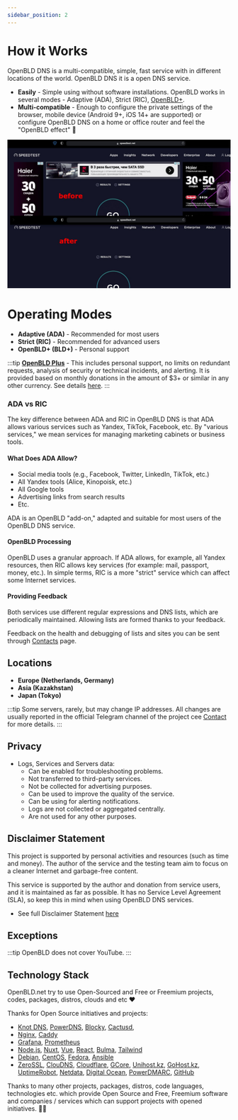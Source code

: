 ```yaml
---
sidebar_position: 2
---
```


# How it Works

OpenBLD DNS is a multi-compatible, simple, fast service with in different locations of the world. OpenBLD DNS it is a open DNS service.
- **Easily** - Simple using without software installations. OpenBLD works in several modes - Adaptive (ADA), Strict (RIC), [OpenBLD+](4.openbld-plus.md).
- **Multi-compatible** - Enough to configure the private settings of the browser, mobile device (Android 9+, iOS 14+ are supported) or configure OpenBLD DNS on a home or office router and feel the "OpenBLD effect" 🌱

![OpenBLD DNS](./img/speedtest-example_en.jpg)

# Operating Modes

- **Adaptive (ADA)** - Recommended for most users
- **Strict (RIC)** - Recommended for advanced users
- **OpenBLD+ (BLD+)** - Personal support

:::tip
**[OpenBLD Plus](4.openbld-plus.md)** - This includes personal support, no limits on redundant requests, analysis of security or technical incidents, and alerting. It is provided based on monthly donations in the amount of $3+ or similar in any other currency. 
See details [here](4.openbld-plus.md).
:::

### ADA vs RIC

The key difference between ADA and RIC in OpenBLD DNS is that ADA allows various services such as Yandex, TikTok, Facebook, etc. By "various services," we mean services for managing marketing cabinets or business tools.

#### What Does ADA Allow?

- Social media tools (e.g., Facebook, Twitter, LinkedIn, TikTok, etc.)
- All Yandex tools (Alice, Kinopoisk, etc.)
- All Google tools
- Advertising links from search results
- Etc.

ADA is an OpenBLD "add-on," adapted and suitable for most users of the OpenBLD DNS service.

#### OpenBLD Processing

OpenBLD uses a granular approach. If ADA allows, for example, all Yandex resources, 
then RIC allows key services (for example: mail, passport, money, etc.). In simple terms, RIC is a more "strict" service which can affect some Internet services.

#### Providing Feedback

Both services use different regular expressions and DNS lists, which are periodically maintained. Allowing lists are formed thanks to your feedback.

Feedback on the health and debugging of lists and sites you can be sent through [Contacts](/docs/contacts.md) page.

## Locations

- **Europe (Netherlands, Germany)**
- **Asia (Kazakhstan)**
- **Japan (Tokyo)**

:::tip
Some servers, rarely, but may change IP addresses. 
All changes are usually reported in the official Telegram channel of the project cee [Contact](/docs/contacts.md) for more details.
:::

## Privacy

- Logs, Services and Servers data:
    - Can be enabled for troubleshooting problems.
    - Not transferred to third-party services.
    - Not be collected for advertising purposes.
    - Can be used to improve the quality of the service.
    - Can be using for alerting notifications.
    - Logs are not collected or aggregated centrally.
    - Are not used for any other purposes.

## Disclaimer Statement

This project is supported by personal activities and resources (such as time and money). The author of the service and the testing team aim to focus on a cleaner Internet and garbage-free content.

This service is supported by the author and donation from service users, and it is maintained as far as possible. It has no Service Level Agreement (SLA), so keep this in mind when using OpenBLD DNS services.

- See full Disclaimer Statement [here](/docs/disclaimer.md)

## Exceptions

:::tip
OpenBLD does not cover YouTube.
:::

## Technology Stack

OpenBLD.net try to use Open-Sourced and Free or Freemium projects, codes, packages, distros, clouds and etc ♥️

Thanks for Open Source initiatives and projects:
- [Knot DNS](https://www.knot-dns.cz/), [PowerDNS](https://www.powerdns.com/), [Blocky](https://0xerr0r.github.io/blocky/), [Cactusd](https://github.com/m0zgen/cactusd), 
- [Nginx](https://github.com/nginx), [Caddy](https://github.com/caddyserver/caddy)
- [Grafana](https://grafana.com/), [Prometheus](https://prometheus.io/)
- [Node.js](https://nodejs.org/en), [Nuxt](https://nuxt.com/), [Vue](https://vuejs.org/), [React](https://react.dev/), [Bulma](https://bulma.io/), [Tailwind](https://tailwindcss.com/)
- [Debian](https://www.debian.org/), [CentOS](https://www.centos.org/), [Fedora](https://fedoraproject.org/), [Ansible](https://www.ansible.com/)
- [ZeroSSL](https://zerossl.com/), [ClouDNS](https://www.cloudns.net), [Cloudflare](https://www.cloudflare.com/), [GCore](https://gcore.com/), [Unihost.kz](https://unihost.kz/en/), [GoHost.kz](https://gohost.kz/), [UptimeRobot](https://uptimerobot.com/), [Netdata](https://www.netdata.cloud/), [Digital Ocean](https://www.digitalocean.com/), [PowerDMARC](https://powerdmarc.com/), [GitHub](https://github.com)

Thanks to many other projects, packages, distros, code languages,
technologies etc. which provide Open Source and Free, Freemium software and companies / services which can support projects with opened initiatives. 🤜🤛
